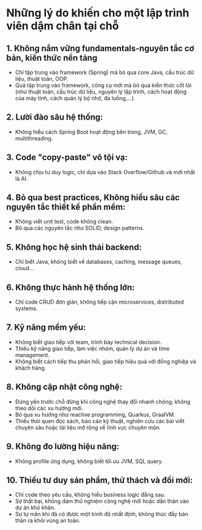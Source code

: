 # Những lý do khiến cho một lập trình viên dậm chân tại chỗ

## 1. Không nắm vững fundamentals-nguyên tắc cơ bản, kiến thức nền tảng
- Chỉ tập trung vào framework (Spring) mà bỏ qua core Java, cấu trúc dữ liệu, thuật toán, OOP.
- Quá tập trung vào framework, công cụ mới mà bỏ qua kiến thức cốt lõi (như thuật toán, cấu trúc dữ liệu, nguyên lý lập trình, cách hoạt động của máy tính, cách quản lý bộ nhớ, đa luồng,...).
## 2. Lười đào sâu hệ thống:
- Không hiểu cách Spring Boot hoạt động bên trong, JVM, GC, multithreading.
## 3. Code "copy-paste" vô tội vạ:
- Không chịu tư duy logic, chỉ dựa vào Stack Overflow/Github và mới nhất là AI.
## 4. Bỏ qua best practices, Không hiểu sâu các nguyên tắc thiết kế phần mềm:
- Không viết unit test, code không clean.
- Bỏ qua các nguyên tắc như SOLID, design patterns.
## 5. Không học hệ sinh thái backend:
- Chỉ biết Java, không biết về databases, caching, message queues, cloud...
## 6. Không thực hành hệ thống lớn:
- Chỉ code CRUD đơn giản, không tiếp cận microservices, distributed systems.
## 7. Kỹ năng mềm yếu:
- Không biết giao tiếp với team, trình bày technical decision.
- Thiếu kỹ năng giao tiếp, làm việc nhóm, quản lý dự án và time management.
- Không biết cách tiếp thu phản hồi, giao tiếp hiệu quả với đồng nghiệp và khách hàng.
## 8. Không cập nhật công nghệ:
- Đứng yên trước chỗ đứng khi công nghệ thay đổi nhanh chóng; không theo dõi các xu hướng mới.
- Bỏ qua xu hướng như reactive programming, Quarkus, GraalVM.
- Thiếu thói quen đọc sách, báo cáo kỹ thuật, nghiên cứu các bài viết chuyên sâu hoặc tài liệu mở rộng về lĩnh vực chuyên môn.
## 9. Không đo lường hiệu năng:
- Không profile ứng dụng, không biết tối ưu JVM, SQL query.
## 10. Thiếu tư duy sản phẩm, thử thách và đổi mới:
- Chỉ code theo yêu cầu, không hiểu business logic đằng sau.
- Sợ thất bại, không dám thử nghiệm công nghệ mới hoặc dấn thân vào dự án khó khăn.
- Sự tự mãn khi đã có được một trình độ nhất định, không thúc đẩy bản thân ra khỏi vùng an toàn.
